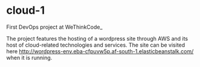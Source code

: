 # cloud-1
First DevOps project at WeThinkCode_

The project features the hosting of a wordpress site through AWS and its host of cloud-related technologies and services. The site can be visited here http://wordpress-env.eba-cfpuvw5p.af-south-1.elasticbeanstalk.com/ when it is running.

